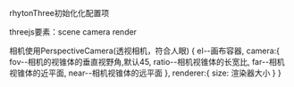 rhytonThree初始化化配置项

threejs要素：scene camera render

相机使用PerspectiveCamera(透视相机，符合人眼)
{
    el--画布容器,
    camera:{
        fov--相机的视锥体的垂直视野角,默认45,
        ratio--相机视锥体的长宽比,
        far--相机视锥体的近平面,
        near--相机视锥体的远平面
    },
    renderer:{
        size: 渲染器大小
    }
}